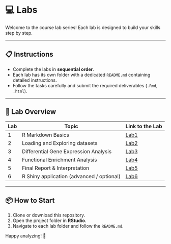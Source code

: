 # 💻  Labs

Welcome to the course lab series! Each lab is designed to build your skills step by step.

---

## 📋 Instructions

- Complete the labs in **sequential order**.
- Each lab has its own folder with a dedicated `README.md` containing detailed instructions.
- Follow the tasks carefully and submit the required deliverables (`.Rmd`, `.html`).

---

## 🧭 Lab Overview

| Lab | Topic                            | Link to the Lab           |
|-----|----------------------------------|-------------------------------|
| 1   | R Markdown Basics                | [Lab1](./lab1_RMarkdown/)      |
| 2   | Loading and Exploring datasets  | [Lab2](./lab2_Load_Data_and_EDA/)      |
| 3   | Differential Gene Expression Analysis | [Lab3](./lab3_Diffexpression/)      |
| 4   | Functional Enrichment Analysis    | [Lab4](./lab4_EnrichmentAnalysis/)      |
| 5   | Final Report & Interpretation    | [Lab5](./lab5_Report/)      |
| 6   | R Shiny application (advanced / optional) | [Lab6](./Lab6/)      |

---

## 📦 How to Start

1. Clone or download this repository.
2. Open the project folder in **RStudio**.
3. Navigate to each lab folder and follow the `README.md`.

Happy analyzing! 🚀
